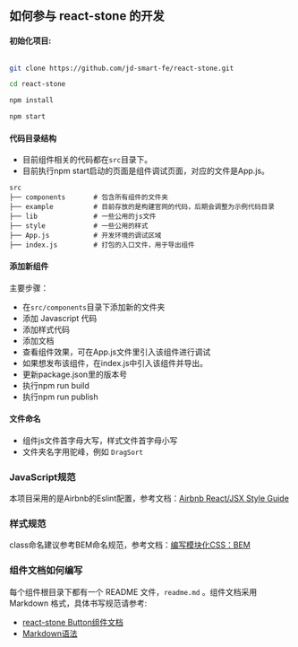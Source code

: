 ## 如何参与 react-stone 的开发

#### 初始化项目:

```bash

git clone https://github.com/jd-smart-fe/react-stone.git

cd react-stone

npm install

npm start

```

#### 代码目录结构

- 目前组件相关的代码都在`src`目录下。
- 目前执行npm start启动的页面是组件调试页面，对应的文件是App.js。

```
src
├── components       # 包含所有组件的文件夹
├── example          # 目前存放的是构建官网的代码，后期会调整为示例代码目录
├── lib              # 一些公用的js文件
├── style            # 一些公用的样式
├── App.js           # 开发环境的调试区域
├── index.js         # 打包的入口文件，用于导出组件
```

#### 添加新组件

主要步骤：

- 在`src/components`目录下添加新的文件夹
- 添加 Javascript 代码
- 添加样式代码
- 添加文档
- 查看组件效果，可在App.js文件里引入该组件进行调试
- 如果想发布该组件，在index.js中引入该组件并导出。
- 更新package.json里的版本号
- 执行npm run build
- 执行npm run publish


#### 文件命名

* 组件js文件首字母大写，样式文件首字母小写
* 文件夹名字用驼峰，例如 `DragSort`

### JavaScript规范

本项目采用的是Airbnb的Eslint配置，参考文档：[Airbnb React/JSX Style Guide](https://github.com/airbnb/javascript/tree/master/react)

### 样式规范

class命名建议参考BEM命名规范，参考文档：[编写模块化CSS：BEM](https://www.w3cplus.com/css/css-architecture-1.html)

### 组件文档如何编写

每个组件根目录下都有一个 README 文件，`readme.md` 。组件文档采用 Markdown 格式，具体书写规范请参考:
- [react-stone Button组件文档](https://github.com/jd-smart-fe/react-stone/tree/master/src/components/Button)
- [Markdown语法](https://www.zybuluo.com/mdeditor?url=https%3A%2F%2Fwww.zybuluo.com%2Fstatic%2Feditor%2Fmd-help.markdown)
